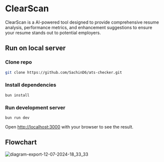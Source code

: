 # ClearScan

ClearScan is a AI-powered tool designed to provide comprehensive resume analysis, performance metrics, and enhancement suggestions to ensure your resume stands out to potential employers.

## Run on local server

### Clone repo
```bash
git clone https://github.com/SachinD6/ats-checker.git
```

### Install dependencies
```
bun install
```

### Run development server
```
bun run dev
```

Open [http://localhost:3000](http://localhost:3000) with your browser to see the result.

## Flowchart 
![diagram-export-12-07-2024-18_33_33](https://github.com/user-attachments/assets/782dc819-b0b3-430c-8e2e-b58f5cea0409)
